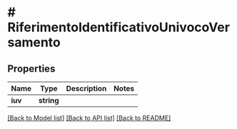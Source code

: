 # # RiferimentoIdentificativoUnivocoVersamento

## Properties

Name | Type | Description | Notes
------------ | ------------- | ------------- | -------------
**iuv** | **string** |  |

[[Back to Model list]](../../README.md#models) [[Back to API list]](../../README.md#endpoints) [[Back to README]](../../README.md)
